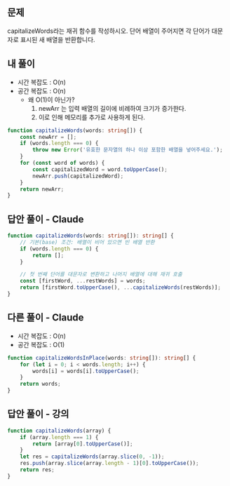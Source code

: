 ## 문제

capitalizeWords라는 재귀 함수를 작성하시오. 단어 배열이 주어지면 각 단어가 대문자로 표시된 새 배열을 반환합니다.

## 내 풀이

- 시간 복잡도 : O(n)
- 공간 복잡도 : O(n)
  - 왜 O(1)이 아닌가?
    1. newArr 는 입력 배열의 길이에 비례하여 크기가 증가한다.
    2. 이로 인해 메모리를 추가로 사용하게 된다.

```typescript
function capitalizeWords(words: string[]) {
	const newArr = [];
	if (words.length === 0) {
		throw new Error('유효한 문자열의 하나 이상 포함한 배열을 넣어주세요.');
	}
	for (const word of words) {
		const capitalizedWord = word.toUpperCase();
		newArr.push(capitalizedWord);
	}
	return newArr;
}
```

## 답안 풀이 - Claude

```typescript
function capitalizeWords(words: string[]): string[] {
	// 기본(base) 조건: 배열이 비어 있으면 빈 배열 반환
	if (words.length === 0) {
		return [];
	}

	// 첫 번째 단어를 대문자로 변환하고 나머지 배열에 대해 재귀 호출
	const [firstWord, ...restWords] = words;
	return [firstWord.toUpperCase(), ...capitalizeWords(restWords)];
}
```

## 다른 풀이 - Claude

- 시간 복잡도 : O(n)
- 공간 복잡도 : O(1)

```typescript
function capitalizeWordsInPlace(words: string[]): string[] {
	for (let i = 0; i < words.length; i++) {
		words[i] = words[i].toUpperCase();
	}
	return words;
}
```

## 답안 풀이 - 강의

```javascript
function capitalizeWords(array) {
	if (array.length === 1) {
		return [array[0].toUpperCase()];
	}
	let res = capitalizeWords(array.slice(0, -1));
	res.push(array.slice(array.length - 1)[0].toUpperCase());
	return res;
}
```
